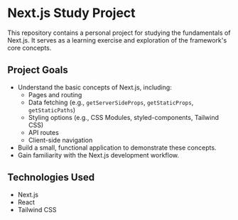 # Next.js Study Project

This repository contains a personal project for studying the fundamentals of Next.js.  It serves as a learning exercise and exploration of the framework's core concepts.

## Project Goals

* Understand the basic concepts of Next.js, including:
    * Pages and routing
    * Data fetching (e.g., `getServerSideProps`, `getStaticProps`, `getStaticPaths`)
    * Styling options (e.g., CSS Modules, styled-components, Tailwind CSS)
    * API routes
    * Client-side navigation
* Build a small, functional application to demonstrate these concepts.
* Gain familiarity with the Next.js development workflow.

## Technologies Used

* Next.js
* React
* Tailwind CSS